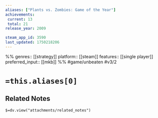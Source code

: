 ```yaml
---
aliases: ["Plants vs. Zombies: Game of the Year"]
achievements:
 current: 13
 total: 21
release_year: 2009

steam_app_id: 3590
last_updated: 1750218206
---
```

%%
genres:: [[strategy]]
platform:: [[steam]]
features:: [[single player]]
preferred_input:: [[mkb]]
%%
#game/unbeaten
#v3/2

# `=this.aliases[0]`
## Related Notes
`$=dv.view("attachments/related_notes")`